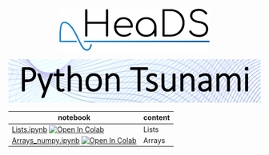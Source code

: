 <p align="center">
  <img src="../figures/HeaDS_logo_large_withTitle.png" width="300">
</p>
<p align="center">
  <img src="../figures/tsunami_logo.PNG" width="600">

notebook             | content
----                 | ------
[Lists.ipynb](Lists.ipynb) [![Open In Colab](https://colab.research.google.com/assets/colab-badge.svg)](https://colab.research.google.com/github/pythontsunami/Center-for-Health-Data-Science/PythonTsunami/tree/intro/Data_structures/Lists.ipynb) | Lists
[Arrays_numpy.ipynb](Arrays_numpy.ipynb) [![Open In Colab](https://colab.research.google.com/assets/colab-badge.svg)](https://colab.research.google.com/github/pythontsunami/Center-for-Health-Data-Science/PythonTsunami/tree/intro/Data_structures/Arrays.ipynb) | Arrays
